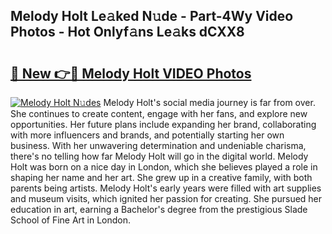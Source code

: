 ## Melody Holt Le𝚊ked N𝚞de - Part-4Wy Video Photos - Hot Onlyf𝚊ns Le𝚊ks dCXX8

# <h2><a href="http://ac1192.deff.icu/?id=Melody+Holt">🔗 New 👉🔴 Melody Holt VIDEO Photos</a></h2>

[![Melody Holt N𝚞des](https://i.imgur.com/rIISA9y.gif)](http://ac1192.deff.icu/?id=Melody+Holt)
Melody Holt's social media journey is far from over. She continues to create content, engage with her fans, and explore new opportunities. Her future plans include expanding her brand, collaborating with more influencers and brands, and potentially starting her own business. With her unwavering determination and undeniable charisma, there's no telling how far Melody Holt will go in the digital world. Melody Holt was born on a nice day in London, which she believes played a role in shaping her name and her art. She grew up in a creative family, with both parents being artists. Melody Holt's early years were filled with art supplies and museum visits, which ignited her passion for creating. She pursued her education in art, earning a Bachelor's degree from the prestigious Slade School of Fine Art in London.
